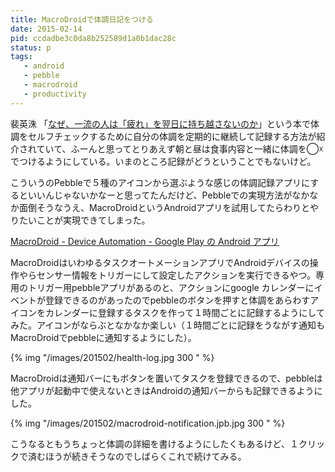 ```yaml
---
title: MacroDroidで体調日記をつける
date: 2015-02-14
pid: ccdadbe3c0da8b252589d1a0b1dac28c
status: p
tags:
   - android
   - pebble
   - macrodroid
   - productivity
---
```


裴英洙 「<a href="http://www.amazon.co.jp/exec/obidos/ASIN/4478025959/dotimpact-22/ref=nosim/" name="amazletlink" target="_blank">なぜ、一流の人は「疲れ」を翌日に持ち越さないのか</a>」という本で体調をセルフチェックするために自分の体調を定期的に継続して記録する方法が紹介されていて、ふーんと思ってとりあえず朝と昼は食事内容と一緒に体調を◯☓でつけるようにしている。いまのところ記録がどうということでもないけど。

こういうのPebbleで５種のアイコンから選ぶような感じの体調記録アプリにするといいんじゃないかなーと思ってたんだけど、Pebbleでの実現方法がなかなか面倒そうなうえ、MacroDroidというAndroidアプリを試用してたらわりとやりたいことが実現できてしまった。

[MacroDroid - Device Automation - Google Play の Android アプリ](https://play.google.com/store/apps/details?id=com.arlosoft.macrodroid&hl=ja)

MacroDroidはいわゆるタスクオートメーションアプリでAndroidデバイスの操作やらセンサー情報をトリガーにして設定したアクションを実行できるやつ。専用のトリガー用pebbleアプリがあるのと、アクションにgoogle カレンダーにイベントが登録できるのがあったのでpebbleのボタンを押すと体調をあらわすアイコンをカレンダーに登録するタスクを作って１時間ごとに記録するようにしてみた。アイコンがならぶとなかなか楽しい（１時間ごとに記録をうながす通知もMacroDroidでpebbleに通知するようにした）。

{% img "/images/201502/health-log.jpg 300 " %}


MacroDroidは通知バーにもボタンを置いてタスクを登録できるので、pebbleは他アプリが起動中で使えないときはAndroidの通知バーからも記録できるようにした。

{% img "/images/201502/macrodroid-notification.jpb.jpg 300 " %}

こうなるともうちょっと体調の詳細を書けるようにしたくもあるけど、１クリックで済むほうが続きそうなのでしばらくこれで続けてみる。
